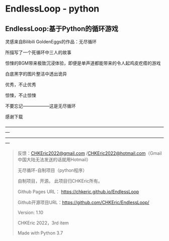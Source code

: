 # EndlessLoop - python

## EndlessLoop:基于Python的循环游戏

灵感来自Bilibili GoldenEggs的作品：无尽循环

所描写了一个死循环中三人的故事

惊悚的BGM带来极致沉浸体验，即便是单声道都能带来的令人起鸡皮疙瘩的游戏

白底黑字的图片整洁中透出诡异

优秀，不止优秀

<span color = darkred; font-size = 36px;>惊悚，不止惊悚</span>
<p color = darkred;>不要忘记——————这是无尽循环</p>

感谢下载

—————————————————————————————————————
—————————————————————————————————————
>反馈：CHKEric2022@gmail.com /CHKEric2022@hotmail.com（Gmail中国大陆无法发送的话就用Hotmail）
>
>无尽循环-自制项目（python程序）
>  
>自制项目，开源。 此项目归CHKEric所有。
> 
>Github Pages URL： https://chkeric.github.io/EndlessLoop
>
>Github开源项目URL：https://github.com/CHKEric/EndlessLoop/
>
>Version: 1.10
>
>CHKEric 2022，3rd item
>
> Made with Python 3.7
